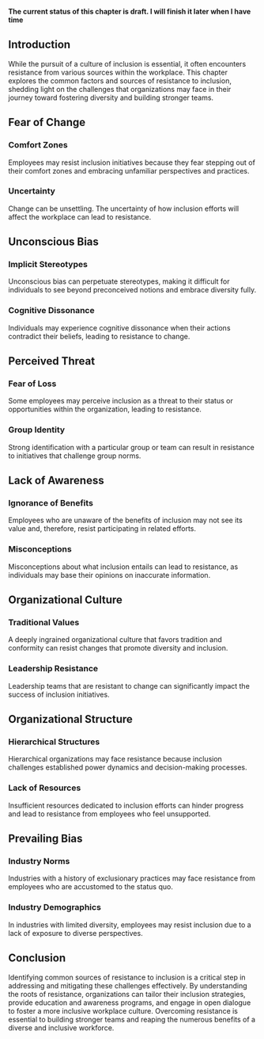 **The current status of this chapter is draft. I will finish it later when I have time**

Introduction
------------

While the pursuit of a culture of inclusion is essential, it often encounters resistance from various sources within the workplace. This chapter explores the common factors and sources of resistance to inclusion, shedding light on the challenges that organizations may face in their journey toward fostering diversity and building stronger teams.

Fear of Change
--------------

### Comfort Zones

Employees may resist inclusion initiatives because they fear stepping out of their comfort zones and embracing unfamiliar perspectives and practices.

### Uncertainty

Change can be unsettling. The uncertainty of how inclusion efforts will affect the workplace can lead to resistance.

Unconscious Bias
----------------

### Implicit Stereotypes

Unconscious bias can perpetuate stereotypes, making it difficult for individuals to see beyond preconceived notions and embrace diversity fully.

### Cognitive Dissonance

Individuals may experience cognitive dissonance when their actions contradict their beliefs, leading to resistance to change.

Perceived Threat
----------------

### Fear of Loss

Some employees may perceive inclusion as a threat to their status or opportunities within the organization, leading to resistance.

### Group Identity

Strong identification with a particular group or team can result in resistance to initiatives that challenge group norms.

Lack of Awareness
-----------------

### Ignorance of Benefits

Employees who are unaware of the benefits of inclusion may not see its value and, therefore, resist participating in related efforts.

### Misconceptions

Misconceptions about what inclusion entails can lead to resistance, as individuals may base their opinions on inaccurate information.

Organizational Culture
----------------------

### Traditional Values

A deeply ingrained organizational culture that favors tradition and conformity can resist changes that promote diversity and inclusion.

### Leadership Resistance

Leadership teams that are resistant to change can significantly impact the success of inclusion initiatives.

Organizational Structure
------------------------

### Hierarchical Structures

Hierarchical organizations may face resistance because inclusion challenges established power dynamics and decision-making processes.

### Lack of Resources

Insufficient resources dedicated to inclusion efforts can hinder progress and lead to resistance from employees who feel unsupported.

Prevailing Bias
---------------

### Industry Norms

Industries with a history of exclusionary practices may face resistance from employees who are accustomed to the status quo.

### Industry Demographics

In industries with limited diversity, employees may resist inclusion due to a lack of exposure to diverse perspectives.

Conclusion
----------

Identifying common sources of resistance to inclusion is a critical step in addressing and mitigating these challenges effectively. By understanding the roots of resistance, organizations can tailor their inclusion strategies, provide education and awareness programs, and engage in open dialogue to foster a more inclusive workplace culture. Overcoming resistance is essential to building stronger teams and reaping the numerous benefits of a diverse and inclusive workforce.
